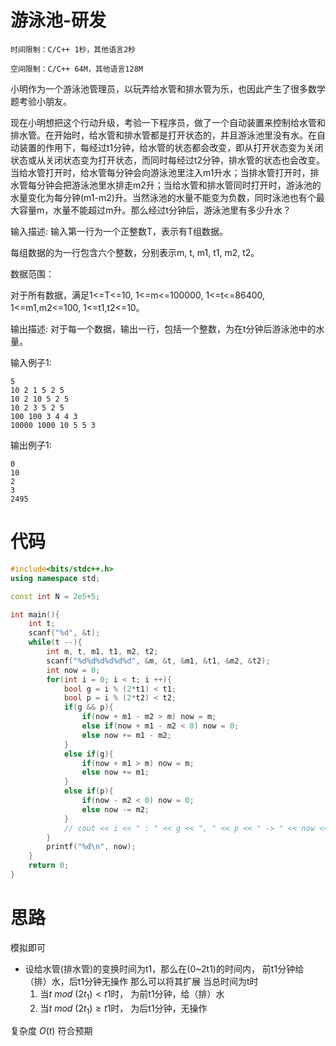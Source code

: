 # 游泳池-研发
```
时间限制：C/C++ 1秒，其他语言2秒

空间限制：C/C++ 64M，其他语言128M
```
小明作为一个游泳池管理员，以玩弄给水管和排水管为乐，也因此产生了很多数学题考验小朋友。

现在小明想把这个行动升级，考验一下程序员，做了一个自动装置来控制给水管和排水管。在开始时，给水管和排水管都是打开状态的，并且游泳池里没有水。在自动装置的作用下，每经过t1分钟，给水管的状态都会改变，即从打开状态变为关闭状态或从关闭状态变为打开状态，而同时每经过t2分钟，排水管的状态也会改变。当给水管打开时，给水管每分钟会向游泳池里注入m1升水；当排水管打开时，排水管每分钟会把游泳池里水排走m2升；当给水管和排水管同时打开时，游泳池的水量变化为每分钟(m1-m2)升。当然泳池的水量不能变为负数，同时泳池也有个最大容量m，水量不能超过m升。那么经过t分钟后，游泳池里有多少升水？


输入描述:
输入第一行为一个正整数T，表示有T组数据。

每组数据的为一行包含六个整数，分别表示m, t, m1, t1, m2, t2。

数据范围：

对于所有数据，满足1<=T<=10, 1<=m<=100000, 1<=t<=86400, 1<=m1,m2<=100, 1<=t1,t2<=10。

输出描述:
对于每一个数据，输出一行，包括一个整数，为在t分钟后游泳池中的水量。

输入例子1:
```
5
10 2 1 5 2 5
10 2 10 5 2 5
10 2 3 5 2 5
100 100 3 4 4 3
10000 1000 10 5 5 3
```
输出例子1:
```
0
10
2
3
2495
```

# 代码

```cpp
#include<bits/stdc++.h>
using namespace std;

const int N = 2e5+5;

int main(){
    int t;
    scanf("%d", &t);
    while(t --){
        int m, t, m1, t1, m2, t2;
        scanf("%d%d%d%d%d%d", &m, &t, &m1, &t1, &m2, &t2);
        int now = 0;
        for(int i = 0; i < t; i ++){
            bool g = i % (2*t1) < t1;
            bool p = i % (2*t2) < t2;
            if(g && p){
                if(now + m1 - m2 > m) now = m;
                else if(now + m1 - m2 < 0) now = 0;
                else now += m1 - m2;
            }
            else if(g){
                if(now + m1 > m) now = m;
                else now += m1;
            }
            else if(p){
                if(now - m2 < 0) now = 0;
                else now -= m2;
            }
            // cout << i << " : " << g << ", " << p << " -> " << now << endl;
        }
        printf("%d\n", now);
    }
    return 0;
}
```

# 思路

模拟即可

+ 设给水管(排水管)的变换时间为t1，那么在(0~2t1)的时间内， 前t1分钟给（排）水，后t1分钟无操作
那么可以将其扩展
当总时间为t时
    1) 当$t\ mod\ (2t_1) < t1$时， 为前t1分钟，给（排）水
    2) 当$t\ mod\ (2t_1) \geq t1$时， 为后t1分钟，无操作

复杂度 $O(t)$ 符合预期